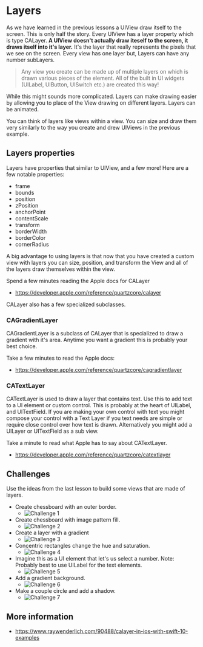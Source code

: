 # Layers

As we have learned in the previous lessons a UIView draw itself to the screen. This is only half 
the story. Every UIView has a layer property which is type CALayer. **A UIView doesn't actually 
draw iteself to the screen, it draws itself into it's layer.** It's the layer that really 
represents the pixels that we see on the screen. Every view has one layer but, Layers can have 
any number subLayers.

> Any view you create can be made up of multiple layers on which is drawn various pieces of the element. 
> All of the built in UI widgets (UILabel, UIButton, UISwitch etc.) are created this way!

While this might sounds more complicated. Layers can make drawing easier by allowing you to place 
of the View drawing on different layers. Layers can be animated. 

You can think of layers like views within a view. You can size and draw them very similarly to the 
way you create and drew UIViews in the previous example. 

## Layers properties 

Layers have properties that similar to UIView, and a few more! Here are a few notable properties: 

- frame
- bounds
- position
- zPosition
- anchorPoint
- contentScale
- transform
- borderWidth
- borderColor
- cornerRadius

A big advantage to using layers is that now that you have created a custom view with layers you 
can size, position, and transform the View and all of the layers draw themselves within the view.

Spend a few minutes reading the Apple docs for CALayer

- https://developer.apple.com/reference/quartzcore/calayer

CALayer also has a few specialized subclasses. 

### CAGradientLayer 

CAGradientLayer is a subclass of CALayer that is specialized to draw a gradient with it's area. 
Anytime you want a gradient this is probably your best choice. 

Take a few minutes to read the Apple docs:

- https://developer.apple.com/reference/quartzcore/cagradientlayer

### CATextLayer 

CATextLayer is used to draw a layer that contains text. Use this to add text to a UI element or 
custom control. This is probably at the heart of UILabel, and UITextField. If you are making your
own control with text you might compose your control with a Text Layer if you text needs are simple
or require close control over how text is drawn. Alternatively you might add a UILayer or UITextField 
as a sub view. 

Take a minute to read what Apple has to say about CATextLayer. 

- https://developer.apple.com/reference/quartzcore/catextlayer

## Challenges 

Use the ideas from the last lesson to build some views that are made of layers. 

- Create chessboard with an outer border. 
    - ![Challenge 1](./Challenge-1.png)
- Create chessboard with image pattern fill. 
    - ![Challenge 2](./Challenge-2.png)
- Create a layer with a gradient  
    - ![Challenge 3](./Challenge-3.png)
- Concentric rectangles change the hue and saturation. 
    - ![Challenge 4](./Challenge-4.png)
- Imagine this as a UI element that let's us select a number. Note: Probably best to use UILabel for
    the text elements.
    - ![Challenge 5](./Challenge-5.png)
- Add a gradient background. 
    - ![Challenge 6](./Challenge-6.png)
- Make a couple circle and add a shadow.
    - ![Challenge 7](./Challenge-7.png)

## More information

- https://www.raywenderlich.com/90488/calayer-in-ios-with-swift-10-examples


